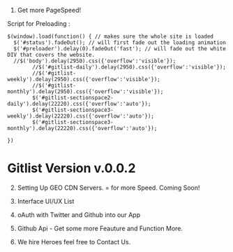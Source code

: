 
1. Get more PageSpeed!

Script for Preloading : 



    $(window).load(function() { // makes sure the whole site is loaded
      $('#status').fadeOut(); // will first fade out the loading animation
      $('#preloader').delay(0).fadeOut('fast'); // will fade out the white DIV that covers the website.
      //$('body').delay(2950).css({'overflow':'visible'});
            //$('#gitlist-daily').delay(2950).css({'overflow':'visible'});
            //$('#gitlist-weekly').delay(2950).css({'overflow':'visible'});
            //$('#gitlist-monthly').delay(2950).css({'overflow':'visible'});
            $('#gitlist-sectionspace2-daily').delay(22220).css({'overflow':'auto'});
            $('#gitlist-sectionspace3-weekly').delay(22220).css({'overflow':'auto'});
            $('#gitlist-sectionspace3-monthly').delay(22220).css({'overflow':'auto'});

    })


<h1>Gitlist Version v.0.0.2</h1> 

2. Setting Up GEO CDN Servers. = for more Speed. Coming Soon! 
3. Interface UI/UX List
4. oAuth with Twitter and Github into our App
5. Github Api - Get some more Feauture and Function More.



6. We hire Heroes feel free to Contact Us. 

